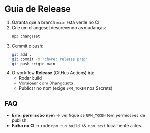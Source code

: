 
# Guia de Release

1. Garanta que a branch `main` está verde no CI.
2. Crie um changeset descrevendo as mudanças:
   ```bash
   npx changeset
   ```
3. Commit e push:
   ```bash
   git add .
   git commit -m "chore: release prep"
   git push origin main
   ```
4. O workflow **Release** (GitHub Actions) irá:
   - Rodar build
   - Versionar com Changesets
   - Publicar no npm (exige `NPM_TOKEN` nos Secrets)

## FAQ
- **Erro: permissão npm** → verifique se `NPM_TOKEN` tem permissões de publish.
- **Falha no CI** → rode `npm run build && npm test` localmente antes.
